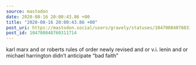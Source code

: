 ```yaml
---
source: mastodon
date: 2020-08-16 20:00:43.86 +00
title: "2020-08-16 20:00:43.86 +00"
post_uri: https://mastodon.social/users/gravely/statuses/104700840760311714
post_id: 104700840760311714
---
```

karl marx and or roberts rules of order newly revised and or v.i. lenin and or michael harrington didn’t anticipate “bad faith”


